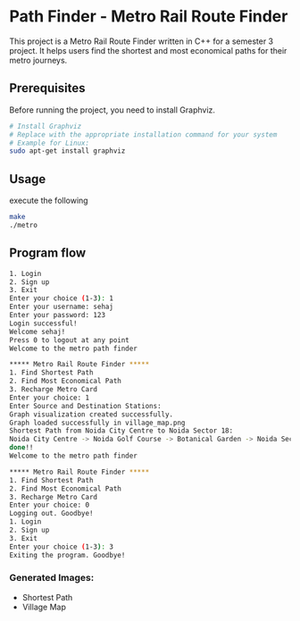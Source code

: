 
# Path Finder - Metro Rail Route Finder

This project is a Metro Rail Route Finder written in C++ for a semester 3 project. It helps users find the shortest and most economical paths for their metro journeys.

## Prerequisites

Before running the project, you need to install Graphviz.

```bash
# Install Graphviz
# Replace with the appropriate installation command for your system
# Example for Linux:
sudo apt-get install graphviz
```
## Usage

execute the following

```bash
make 
./metro
```

## Program flow
```bash
1. Login
2. Sign up
3. Exit
Enter your choice (1-3): 1
Enter your username: sehaj
Enter your password: 123
Login successful!
Welcome sehaj!
Press 0 to logout at any point
Welcome to the metro path finder

***** Metro Rail Route Finder *****
1. Find Shortest Path
2. Find Most Economical Path
3. Recharge Metro Card
Enter your choice: 1
Enter Source and Destination Stations:
Graph visualization created successfully.
Graph loaded successfully in village_map.png
Shortest Path from Noida City Centre to Noida Sector 18:
Noida City Centre -> Noida Golf Course -> Botanical Garden -> Noida Sector 18
done!!
Welcome to the metro path finder

***** Metro Rail Route Finder *****
1. Find Shortest Path
2. Find Most Economical Path
3. Recharge Metro Card
Enter your choice: 0
Logging out. Goodbye!
1. Login
2. Sign up
3. Exit
Enter your choice (1-3): 3
Exiting the program. Goodbye!
```
### Generated Images:
* Shortest Path
* Village Map

